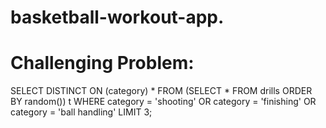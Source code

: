 # basketball-workout-app.

# Challenging Problem:
SELECT DISTINCT ON (category) *
  FROM (SELECT * FROM drills ORDER BY random()) t
  WHERE category = 'shooting'
  OR category = 'finishing'
  OR category = 'ball handling'
  LIMIT 3;